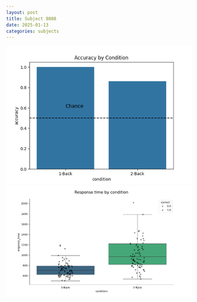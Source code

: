 ```yaml
---
layout: post
title: Subject 8008
date: 2025-01-13
categories: subjects
---
```


![](data/8008/run-9/8008_ATS_acc.png)
![](data/8008/run-9/8008_ATS_rt.png)
